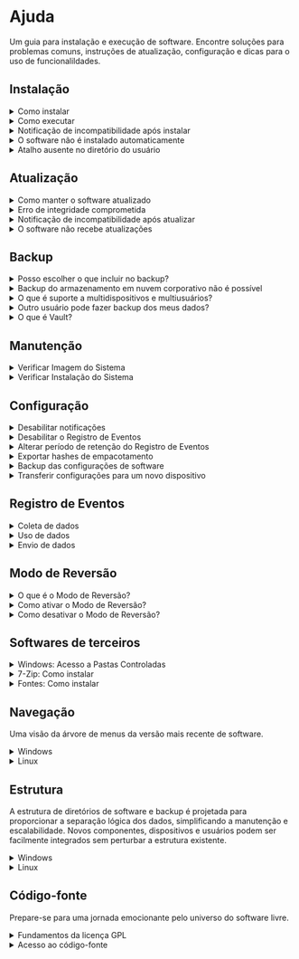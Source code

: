 # Ajuda
Um guia para instalação e execução de software. Encontre soluções para problemas comuns, instruções de atualização, configuração e dicas para o uso de funcionalildades.

## Instalação

<details>
<summary>Como instalar</summary>

- Windows
    - Baixe e descomprima o pacote
    - Abra o PowerShell
    - Habilite a execução de scripts `Set-ExecutionPolicy RemoteSigned -Scope CurrentUser -Force`
    - Desbloqueie o script `Get-Item Workflow.ps1 | Unblock-File`
    - Execute `.\Workflow.ps1`
- Linux
    - Baixe e descomprima o pacote
    - Abra o PowerShell `pwsh`
    - Execute `./Workflow.ps1`

</details>

<details>
<summary>Como executar</summary>

- Windows
    - Abra o PowerShell
    - Navegue até a pasta inicial `Set-Location $Home`
    - Execute `.\Workflow.ps1`
- Linux
    - Abra o PowerShell `pwsh`
    - Navegue até a pasta inicial `Set-Location $Home`
    - Execute `./Workflow.ps1`

</details>

<details>
<summary>Notificação de incompatibilidade após instalar</summary>

O software verifica diversas informações do ambiente para garantir que seja executado em um cenário mínimo de compatibilidade. Verifique os requisitos de sistema na página de download e tente novamente após resolver a incompatibilidade.

</details>

<details>
<summary>O software não é instalado automaticamente</summary>

Você está executando uma versão de software sem suporte. Utilize a versão mais recente para prosseguir. Verifique [Evolução][Evolução] e [Política de Suporte][Política de Suporte] para mais informações.

</details>

<details>
<summary>Atalho ausente no diretório do usuário</summary>

Se o atalho `Workflow.ps1` estiver ausente no diretório `$Home`, verifique o tópico **Acesso a Pastas Controladas** na seção **Software de Terceiros**. Em seguida execute Workflow manualmente a partir do diretório de instalação de software. O atalho será recriado automaticamente. Verifique a seção **Estrutura** para mais informações.

</details>

## Atualização

<details>
<summary>Como manter o software atualizado</summary>

Mantenha-se online e execute o software mensalmente para receber atualizações automáticas.

</details>

<details>
<summary>Erro de integridade comprometida</summary>

Esse erro pode ocorrer em diferentes situações e resulta nos seguintes efeitos:
- Instalação ou atualização de software: pacotes inválidos não serão aplicados.
- Alteração ilegal no algoritmo: a integridade de software é restaurada automaticamente.
- Alterações indevidas no arquivo de backup: você será notificado e poderá realizar o backup novamente.

</details>

<details>
<summary>Notificação de incompatibilidade após atualizar</summary>

Verifique os requisitos de sistema na página de download e tente novamente após resolver a incompatibilidade.

</details>

<details>
<summary>O software não recebe atualizações</summary>

Se o software não foi executado por um longo período, pode ter perdido suporte e está impossibilitado de receber atualizações automaticamente. Prossiga com a desinstalação manual e a instalação da versão de software mais recente.

</details> 

## Backup

<details>
<summary>Posso escolher o que incluir no backup?</summary>

Sim. Siga para `Configurações` `>` `Backup` `>` `Conteúdo`

</details>

<details>
<summary>Backup do armazenamento em nuvem corporativo não é possível</summary>

Contas corporativas podem ter estruturas diferentes das contas pessoais, o que pode impedir a inclusão no backup.

</details>

<details>
<summary>O que é suporte a multidispositivos e multiusuários?</summary>

Permite adicionar backups de vários dispositivos e usuários na mesma estrutura de backup.

</details>

<details>
<summary>Outro usuário pode fazer backup dos meus dados?</summary>

Não. Workflow opera em nível de usuário, impedindo que outros acessem seus dados locais. No entanto, observe que o backup de dados não é criptografado. É importante garantir que os drives de backup e réplica sejam armazenados de forma segura para proteger seus dados contra acesso não autorizado.

</details>

<details>
<summary>O que é Vault?</summary>

O Vault é uma pasta dentro do diretório do usuário para armazenar informações que podem ser incluídas no backup. Recomenda-se adicioná-la ao **Acesso a Pastas Controladas** nas configurações de segurança do Windows.

</details>

## Manutenção

<details>
<summary>Verificar Imagem do Sistema</summary>

- Verificar: Aciona o DISM (Deployment Imaging Service and Management Tool) para analisar a integridade da imagem do sistema, buscando possíveis corrupções.

- Reparar: Aciona o DISM para reparar automaticamente a integridade da imagem do sistema utilizando arquivos de reparo disponíveis localmente ou baixando-os dos servidores da Microsoft.

> A disponibilidade de recursos e funcionalidades pode variar conforme a plataforma.

</details>

<details>
<summary>Verificar Instalação do Sistema</summary>

- Verificar: Aciona o SFC (System File Checker) para analisar e reparar arquivos de sistema corrompidos ou ausentes a partir de uma cópia em cache disponível em uma área protegida do sistema.

- Consolidar: Aciona o DISM para limpar e otimizar a imagem do sistema, removendo componentes obsoletos e versões antigas, liberando espaço de armazenamento e melhorando a eficiência geral do sistema.

> A disponibilidade de recursos e funcionalidades pode variar conforme a plataforma.

</details>

## Configuração

<details>
<summary>Desabilitar notificações</summary>

Siga para `Configurações` `>` `Notificações`

</details>

<details>
<summary>Desabilitar o Registro de Eventos</summary>

Siga para `Configurações` `>` `Registro de Eventos` `>` `Status`

</details>

<details>
<summary>Alterar período de retenção do Registro de Eventos</summary>

Siga para `Configurações` `>` `Registro de Eventos` `>` `Período de Retenção`

</details>

<details>
<summary>Exportar hashes de empacotamento</summary>

Habilite o Registro de Eventos para exportar hashes de empacotamento.

</details>

<details>
<summary>Backup das configurações de software</summary>

- Windows
    - Siga para `Configurações` `>` `Gerenciar` `>` `Exportar`
    - Utilize `WIN+R` e acesse `%UserProfile%\Downloads`
    - Faça backup de `WorkflowSettingsBackup.json`
- Linux
    - Siga para `Configurações` `>` `Gerenciar` `>` `Exportar`
    - Utilize `ALT+F2` e acesse `~/Downloads`
    - Faça backup de `WorkflowSettingsBackup.json`

</details>

<details>
<summary>Transferir configurações para um novo dispositivo</summary>

- Windows
    - No dispositivo antigo:
        - Siga para `Configurações` `>` `Gerenciar` `>` `Exportar`
        - Utilize `WIN+R` e acesse `%UserProfile%\Downloads`
        - Copie o arquivo `WorkflowSettingsBackup.json`
    - No dispositivo novo:
        - Instale o software
        - Utilize `WIN+R` e acesse `%UserProfile%\Downloads`
        - Cole o arquivo `WorkflowSettingsBackup.json`
        - Siga para `Configurações` `>` `Gerenciar` `>` `Importar`
- Linux
    - No dispositivo antigo:
        - Siga para `Configurações` `>` `Gerenciar` `>` `Exportar`
        - Utilize `ALT+F2` e acesse `~/Downloads`
        - Copie o arquivo `WorkflowSettingsBackup.json`
    - No dispositivo novo:
        - Instale o software
        - Utilize `ALT+F2` e acesse `~/Downloads`
        - Cole o arquivo `WorkflowSettingsBackup.json`
        - Siga para `Configurações` `>` `Gerenciar` `>` `Importar`

> Informações de identificação e segurança não podem ser transferidas.

</details>

## Registro de Eventos

<details>
<summary>Coleta de dados</summary>

O Registro de Eventos coleta e armazena localmente informações sobre o ambiente, usuário e a execução do software. Esses dados são automaticamente excluídos conforme a Política de Retenção. O usuário pode desativar o Registro de Eventos ou ajustar o período de retenção nas configurações.

</details>

<details>
<summary>Uso de dados</summary>

Os dados do Registro de Eventos ajudam a monitorar o desempenho, diagnosticar problemas e otimizar o software. Eles permitem identificar padrões de uso, aprimorar a experiência do usuário e manter a cronologia das atividades de software, facilitando a análise retroativa e a recuperação de informações. Os dados do Registro de Eventos podem ser solicitados caso você entre em contato com o [Suporte][Política de Suporte].

</details>

<details>
<summary>Envio de dados</summary>

Nenhum dado é enviado para a internet.

</details>

## Modo de Reversão

<details>
<summary>O que é o Modo de Reversão?</summary>

Protege suas configurações ao executar versões anteriores de software. Todas as alterações são descartadas ao encerrar.

</details>

<details>
<summary>Como ativar o Modo de Reversão?</summary>

Ativado automaticamente ao executar uma versão anterior.

</details>

<details>
<summary>Como desativar o Modo de Reversão?</summary>

Não é possível desativá-lo manualmente.

</details>

## Softwares de terceiros

<details>
<summary>Windows: Acesso a Pastas Controladas</summary>

Alguns recursos precisam de acesso a pastas de usuário ou aplicativos. Adicione o PowerShell e o 7-Zip ao Acesso a Pastas Controladas nas configurações de segurança do Windows.

</details>

<details>
<summary>7-Zip: Como instalar</summary>

- Windows
    - Acesse o [repositório do projeto][7-Zip]
    - Baixe o pacote compatível com a arquitetura do seu dispositivo
    - Execute o instalador

- Linux
    - Método 1 (Desenvolvedor oficial)
        - Acesse o [repositório do projeto][7-Zip]
        - Baixe o pacote compatível com a arquitetura do seu dispositivo
        - Abra o Terminal
        - Descomprima o pacote `tar --extract --file nome_do_pacote.tar.xz`
        - Mova os binários para o diretório do sistema `sudo mv 7zzs 7zz /usr/local/bin/`
    - Método 2 (Desenvolvedor independente)
        - Abra o Terminal
        - Instale o pacote `sudo apt install 7zip`

</details>

<details>
<summary>Fontes: Como instalar</summary>

Para um design agradável, moderno e sofisticado no terminal, prefira a fonte [JetBrains Mono][JetBrains Mono]. Adicionalmente você pode utilizar a [Cascadia Code][Cascadia Code] ou a [Ubuntu Family][Ubuntu Family].

- Windows
    - Método 1
        - Clique com o botão direito do mouse no arquivo de fonte
        - Clique em Instalar
    - Método 2 (Windows 10 ou superior)
        - Copie a fonte para o diretório do sistema `C:\Windows\Fonts`
- Linux
    - Método 1
        - Clique com o botão direito do mouse no arquivo de fonte
        - Clique em Instalar
    - Método 2
        - Copie a fonte para o diretório do sistema `sudo cp * /usr/local/share/fonts`
        - Atualize o cache de fontes do sistema `sudo fc-cache --force --verbose`

</details>

## Navegação
Uma visão da árvore de menus da versão mais recente de software.

<details>
<summary>Windows</summary>

```
Home
├─ Backup
│   ├─ Iniciar Backup
│   ├─ Iniciar Réplica
│   └─ Testar Backup
├─ Depuração
├─ Diagnóstico
│   ├─ Relatório da Bateria
│   ├─ Verificar Saúde dos Drives
│   └─ Verificar Sistema de Arquivos
├─ Manutenção
│   ├─ Gerenciar Aplicativos
│   │   ├─ Listar
│   │   ├─ Atualizar
│   │   ├─ Importar
│   │   └─ Exportar
│   ├─ Desfragmentar
│   │   ├─ Analisar
│   │   ├─ Otimizar
│   │   └─ Trim
│   ├─ Gerenciar Administrador
│   │   ├─ Ativar
│   │   └─ Desativar
│   ├─ Verificar Imagem do Sistema
│   │   ├─ Verificar
│   │   └─ Reparar
│   └─ Verificar Instalação do Sistema
│       ├─ Verificar
│       └─ Consolidar
├─ Configurações
│   ├─ Backup
│   │   ├─ Parâmetros
│   │   │   ├─ Drive de Backup
│   │   │   ├─ Drive de Réplica
│   │   │   ├─ Período de Retenção
│   │   │   ├─ Nível de Compressão
│   │   │   ├─ Formatação Automática
│   │   │   └─ Replicação Automática
│   │   └─ Conteúdo
│   │       ├─ Usuário
│   │       │   ├─ Desktop
│   │       │   ├─ Documentos
│   │       │   ├─ Imagens
│   │       │   ├─ Vídeos
│   │       │   ├─ Músicas
│   │       │   ├─ Downloads
│   │       │   ├─ Vault
│   │       │   ├─ Projetos
│   │       │   └─ Softwares
│   │       ├─ Nuvem
│   │       │   ├─ OneDrive
│   │       │   ├─ Google Drive
│   │       │   ├─ iCloud Drive
│   │       │   └─ Dropbox
│   │       └─ Sistema
│   │           ├─ Fontes
│   │           └─ Drivers
│   ├─ Depuração
│   │   ├─ Parâmetros
│   │   │   └─ Período de Retenção
│   │   └─ Conteúdo
|   │       ├─ Arquivos de Sistema
│   │       │   ├─ Diretório Temporário
│   │       │   ├─ Diretório Prefetch
│   │       │   ├─ Windows Update
│   │       │   ├─ Reporte de Erros
│   │       │   └─ Cache DNS
│   │       ├─ Arquivos de Software
│   │       │   ├─ Microsoft Edge
│   │       │   ├─ OneDrive
│   │       │   └─ Epic Games
│   │       └─ Arquivos de Usuário
│   │           ├─ Diretório Temporário
│   │           ├─ Downloads
│   │           ├─ Screenshots
│   │           └─ Lixeira
│   ├─ Temas
│   │   ├─ Violeta
│   │   ├─ Azul
│   │   ├─ Verde
│   │   ├─ Amarelo
│   │   ├─ Vermelho
│   │   ├─ Cosmos
│   │   ├─ Sunrise
│   │   ├─ Sunset
│   │   └─ Aqua
│   ├─ Notificações
│   │   ├─ Software
│   │   └─ Sistema
│   ├─ Registro de Eventos
│   │   ├─ Status
│   │   ├─ Período de Retenção
│   │   └─ Exibir
│   ├─ Gerenciar
│   │   ├─ Importar
│   │   ├─ Exportar
│   │   └─ Redefinir
│   ├─ Empacotar
│   └─ Desinstalar
├─ Sobre
└─ Encerrar
```

</details>

<details>
<summary>Linux</summary>

```
Home
├─ Backup
│   ├─ Iniciar Backup
│   ├─ Iniciar Réplica
│   └─ Testar Backup
├─ Depuração
├─ Diagnóstico
│   └─ Relatório da Bateria
├─ Manutenção
│   ├─ Gerenciar Aplicativos
│   │   ├─ Listar
│   │   ├─ Atualizar
│   │   └─ Exportar
│   └─ Desfragmentar
│       ├─ Analisar
│       ├─ Otimizar
│       └─ Trim
├─ Configurações
│   ├─ Backup
│   │   ├─ Parâmetros
│   │   │   ├─ Drive de Backup
│   │   │   ├─ Drive de Réplica
│   │   │   ├─ Período de Retenção
│   │   │   ├─ Nível de Compressão
│   │   │   └─ Replicação Automática
│   │   └─ Conteúdo
│   │       ├─ Usuário
│   │       │   ├─ Desktop
│   │       │   ├─ Documentos
│   │       │   ├─ Imagens
│   │       │   ├─ Vídeos
│   │       │   ├─ Músicas
│   │       │   ├─ Downloads
│   │       │   ├─ Vault
│   │       │   ├─ Projetos
│   │       │   └─ Softwares
│   │       ├─ Nuvem
│   │       │   └─ Dropbox
│   │       └─ Sistema
│   │           └─ Fontes
│   ├─ Depuração
│   │   ├─ Parâmetros
│   │   │   └─ Período de Retenção
│   │   └─ Conteúdo
|   │       ├─ Arquivos de Sistema
│   │       │   ├─ Diretório Temporário
│   │       │   └─ Reporte de Erros
│   │       └─ Arquivos de Usuário
│   │           ├─ Downloads
│   │           ├─ Screenshots
│   │           └─ Lixeira
│   ├─ Temas
│   │   ├─ Violeta
│   │   ├─ Azul
│   │   ├─ Verde
│   │   ├─ Amarelo
│   │   ├─ Vermelho
│   │   ├─ Cosmos
│   │   ├─ Sunrise
│   │   ├─ Sunset
│   │   └─ Aqua
│   ├─ Notificações
│   │   ├─ Software
│   │   └─ Sistema
│   ├─ Registro de Eventos
│   │   ├─ Status
│   │   ├─ Período de Retenção
│   │   └─ Exibir
│   ├─ Gerenciar
│   │   ├─ Importar
│   │   ├─ Exportar
│   │   └─ Redefinir
│   ├─ Empacotar
│   └─ Desinstalar
├─ Sobre
└─ Encerrar
```

</details>

## Estrutura
A estrutura de diretórios de software e backup é projetada para proporcionar a separação lógica dos dados, simplificando a manutenção e escalabilidade. Novos componentes, dispositivos e usuários podem ser facilmente integrados sem perturbar a estrutura existente.

<details>
<summary>Windows</summary>

### Software
```
[Usuário] ─┐
           └─ AppData ─┐
                       └─ Local ─┐
                                 └─ DC ─┐                                      | Diretório raiz
                                        └─ Workflow ─┐                         | Diretório de instalação
                                                     ├─ Software               | Diretório de software
                                                     ├─ Events                 | Diretório de registro de eventos
                                                     └─ Cache                  | Diretório de armazenamento temporário
```

### Backup
```
[Drive] ─┐
         └─ Workflow ─┐                                                        | Diretório raiz
                      └─ [Dispositivo] ─┐                                      | Diretório de controle
                                        └─ [Usuário] ─┐                        | Diretório de controle
                                                      └─ {+}                   | Dados
```

</details>

<details>
<summary>Linux</summary>

### Software
```
[Usuário] ─┐
           └─ .DC ─┐                                                           | Diretório raiz
                   └─ Workflow ─┐                                              | Diretório de instalação
                                ├─ Software                                    | Diretório de software
                                ├─ Events                                      | Diretório de registro de eventos
                                └─ Cache                                       | Diretório de armazenamento temporário
```

### Backup
```
[Drive] ─┐
         └─ Workflow ─┐                                                        | Diretório raiz
                      └─ [Dispositivo] ─┐                                      | Diretório de controle
                                        └─ [Usuário] ─┐                        | Diretório de controle
                                                      └─ {+}                   | Dados
```

</details>

## Código-fonte
Prepare-se para uma jornada emocionante pelo universo do software livre.

<details>
<summary>Fundamentos da licença GPL</summary>

- `Liberdade 0`: Execute o software como quiser, para qualquer finalidade.
- `Liberdade 1`: Explore e ajuste o software conforme suas necessidades.
- `Liberdade 2`: Compartilhe o software para ajudar outras pessoas.
- `Liberdade 3`: Melhore o software e compartilhe suas inovações com a comunidade.

> Verifique [SPDX.org][SPDX.org] para mais informações.

</details>

<details>
<summary>Acesso ao código-fonte</summary>

- Baixe a versão mais recente do software.
- Extraia o pacote com um software compatível.
- Abra o arquivo **ps1** em seu editor de texto ou IDE preferido.
- Aproveite a experiência!

[SPDX.org]: https://spdx.org/licenses/GPL-3.0-or-later.html

</details>

[Evolução]: /Evolution.md
[Política de Suporte]: /SUPPORT.md
[7-Zip]: https://github.com/ip7z/7zip
[JetBrains Mono]: https://github.com/JetBrains/JetBrainsMono
[Cascadia Code]: https://github.com/microsoft/cascadia-code
[Ubuntu Family]: https://design.ubuntu.com/font